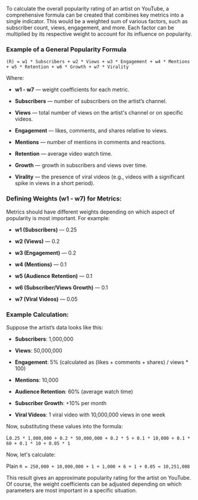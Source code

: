 To calculate the overall popularity rating of an artist on YouTube, a comprehensive formula can be created that combines key metrics into a single indicator. This would be a weighted sum of various factors, such as subscriber count, views, engagement, and more. Each factor can be multiplied by its respective weight to account for its influence on popularity.

### Example of a General Popularity Formula

`(R) = w1 * Subscribers + w2 * Views + w3 * Engagement + w4 * Mentions + w5 * Retention + w6 * Growth + w7 * Virality`

Where:

*   **w1 - w7** — weight coefficients for each metric.
    
*   **Subscribers** — number of subscribers on the artist’s channel.
    
*   **Views** — total number of views on the artist's channel or on specific videos.
    
*   **Engagement** — likes, comments, and shares relative to views.
    
*   **Mentions** — number of mentions in comments and reactions.
    
*   **Retention** — average video watch time.
    
*   **Growth** — growth in subscribers and views over time.
    
*   **Virality** — the presence of viral videos (e.g., videos with a significant spike in views in a short period).
    

### Defining Weights (w1 - w7) for Metrics:

Metrics should have different weights depending on which aspect of popularity is most important. For example:

*   **w1 (Subscribers)** — 0.25
    
*   **w2 (Views)** — 0.2
    
*   **w3 (Engagement)** — 0.2
    
*   **w4 (Mentions)** — 0.1
    
*   **w5 (Audience Retention)** — 0.1
    
*   **w6 (Subscriber/Views Growth)** — 0.1
    
*   **w7 (Viral Videos)** — 0.05
    

### Example Calculation:

Suppose the artist’s data looks like this:

*   **Subscribers**: 1,000,000
    
*   **Views**: 50,000,000
    
*   **Engagement**: 5% (calculated as (likes + comments + shares) / views \* 100)
    
*   **Mentions**: 10,000
    
*   **Audience Retention**: 60% (average watch time)
    
*   **Subscriber Growth**: +10% per month
    
*   **Viral Videos**: 1 viral video with 10,000,000 views in one week
    

Now, substituting these values into the formula:

L`0.25 * 1,000,000 + 0.2 * 50,000,000 + 0.2 * 5 + 0.1 * 10,000 + 0.1 * 60 + 0.1 * 10 + 0.05 * 1`

Now, let's calculate:

Plain `R = 250,000 + 10,000,000 + 1 + 1,000 + 6 + 1 + 0.05 ≈ 10,251,008`

This result gives an approximate popularity rating for the artist on YouTube. Of course, the weight coefficients can be adjusted depending on which parameters are most important in a specific situation.